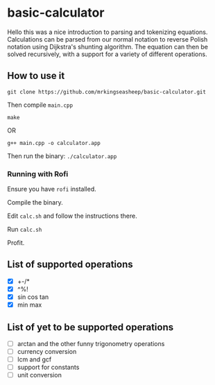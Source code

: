 # basic-calculator

Hello this was a nice introduction to parsing and tokenizing equations.
Calculations can be parsed from our normal notation to reverse Polish notation using Dijkstra's shunting algorithm.
The equation can then be solved recursively, with a support for a variety of different operations.

## How to use it

`git clone https://github.com/mrkingseasheep/basic-calculator.git`

Then compile `main.cpp`

`make`

OR

`g++ main.cpp -o calculator.app`

Then run the binary: `./calculator.app`

### Running with Rofi

Ensure you have `rofi` installed.

Compile the binary.

Edit `calc.sh` and follow the instructions there.

Run `calc.sh`

Profit.

## List of supported operations

- [x] +-/\*
- [x] ^%!
- [x] sin cos tan
- [x] min max

## List of yet to be supported operations

- [ ] arctan and the other funny trigonometry operations
- [ ] currency conversion
- [ ] lcm and gcf
- [ ] support for constants
- [ ] unit conversion
